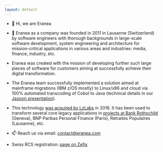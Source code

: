 ```yaml
---
layout: default
---
```


- 👋 Hi, we are Eranea

- 👀 Eranea as a company was founded in 2011 in Lausanne (Switzerland) by software engineers with thorough backgrounds in large-scale software development, system engineering and architecture for mission-critical applications in various areas and industries: media, finance, industry, etc.

- Eranea was created with the mission of developing further such large pieces of software for customers aiming at successfully achieve their digital transformation.

- The Eranea team successfully implemented a solution aimed at mainframe migrations (IBM z/OS mostly) to Linux/x86 and cloud via 100% automated transcoding of Cobol to Java (technical details in our [Jazoon presentation](https://www.slideshare.net/didierdurand/2012-0615jazoon12sub138eranealargeappsmigration)). 

- This technology [was acquired by LzLabs](https://www.lzlabs.com/lzlabs-acquire-intellectual-property-technology-assets-eranea/) in 2016. It has been used to transform several core legacy applications in [projects at Bank Rothschild](https://www.fintechfutures.com/2018/02/edmond-de-rothschild-moves-core-mainframe-system-to-lzlabs/) (Geneva), BNP Paribas Personal Finance (Paris), Retraites Populaires (Lausanne), etc.

- 📫 Reach us via email: [contact@eranea.com](contact@eranea.com)

- Swiss RCS registration: [page on Zefix](https://www.zefix.ch/en/search/entity/list/firm/1013645?name=eranea&searchType=exact)

